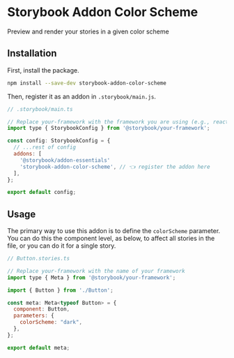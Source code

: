 # Storybook Addon Color Scheme

Preview and render your stories in a given color scheme

## Installation

First, install the package.

```sh
npm install --save-dev storybook-addon-color-scheme
```

Then, register it as an addon in `.storybook/main.js`.

```js
// .storybook/main.ts

// Replace your-framework with the framework you are using (e.g., react-webpack5, vue3-vite)
import type { StorybookConfig } from '@storybook/your-framework';

const config: StorybookConfig = {
  // ...rest of config
  addons: [
    '@storybook/addon-essentials'
    'storybook-addon-color-scheme', // 👈 register the addon here
  ],
};

export default config;
```

## Usage

The primary way to use this addon is to define the `colorScheme` parameter. You can do this the
component level, as below, to affect all stories in the file, or you can do it for a single story.

```js
// Button.stories.ts

// Replace your-framework with the name of your framework
import type { Meta } from '@storybook/your-framework';

import { Button } from './Button';

const meta: Meta<typeof Button> = {
  component: Button,
  parameters: {
    colorScheme: "dark",
  },
};

export default meta;
```
